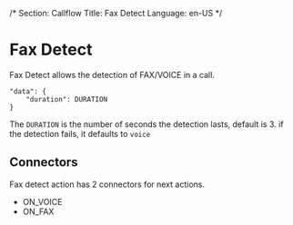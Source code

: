 /*
Section: Callflow
Title: Fax Detect
Language: en-US
*/

# Fax Detect

Fax Detect allows the detection of FAX/VOICE in a call.

```
"data": {
    "duration": DURATION
}
```

The `DURATION` is the number of seconds the detection lasts, default is 3.
if the detection fails, it defaults to `voice`

## Connectors
   Fax detect action has 2 connectors for next actions.
* ON_VOICE
* ON_FAX

